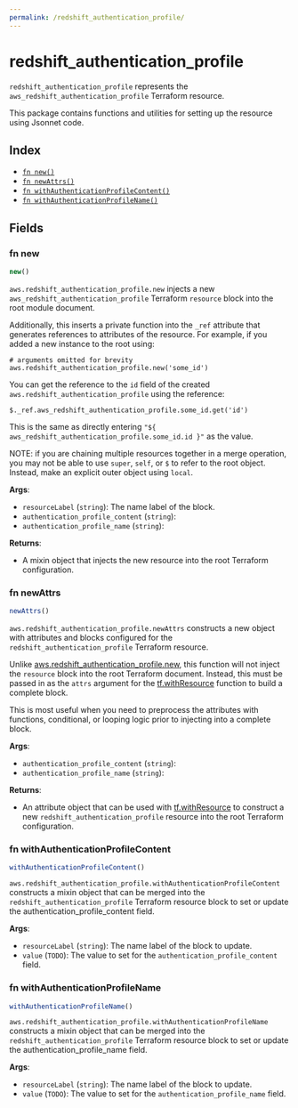 ```yaml
---
permalink: /redshift_authentication_profile/
---
```


# redshift_authentication_profile

`redshift_authentication_profile` represents the `aws_redshift_authentication_profile` Terraform resource.



This package contains functions and utilities for setting up the resource using Jsonnet code.


## Index

* [`fn new()`](#fn-new)
* [`fn newAttrs()`](#fn-newattrs)
* [`fn withAuthenticationProfileContent()`](#fn-withauthenticationprofilecontent)
* [`fn withAuthenticationProfileName()`](#fn-withauthenticationprofilename)

## Fields

### fn new

```ts
new()
```


`aws.redshift_authentication_profile.new` injects a new `aws_redshift_authentication_profile` Terraform `resource`
block into the root module document.

Additionally, this inserts a private function into the `_ref` attribute that generates references to attributes of the
resource. For example, if you added a new instance to the root using:

    # arguments omitted for brevity
    aws.redshift_authentication_profile.new('some_id')

You can get the reference to the `id` field of the created `aws.redshift_authentication_profile` using the reference:

    $._ref.aws_redshift_authentication_profile.some_id.get('id')

This is the same as directly entering `"${ aws_redshift_authentication_profile.some_id.id }"` as the value.

NOTE: if you are chaining multiple resources together in a merge operation, you may not be able to use `super`, `self`,
or `$` to refer to the root object. Instead, make an explicit outer object using `local`.

**Args**:
  - `resourceLabel` (`string`): The name label of the block.
  - `authentication_profile_content` (`string`): 
  - `authentication_profile_name` (`string`): 

**Returns**:
- A mixin object that injects the new resource into the root Terraform configuration.


### fn newAttrs

```ts
newAttrs()
```


`aws.redshift_authentication_profile.newAttrs` constructs a new object with attributes and blocks configured for the `redshift_authentication_profile`
Terraform resource.

Unlike [aws.redshift_authentication_profile.new](#fn-redshiftauthenticationprofilenew), this function will not inject the `resource`
block into the root Terraform document. Instead, this must be passed in as the `attrs` argument for the
[tf.withResource](https://github.com/tf-libsonnet/core/tree/main/docs#fn-withresource) function to build a complete block.

This is most useful when you need to preprocess the attributes with functions, conditional, or looping logic prior to
injecting into a complete block.

**Args**:
  - `authentication_profile_content` (`string`): 
  - `authentication_profile_name` (`string`): 

**Returns**:
  - An attribute object that can be used with [tf.withResource](https://github.com/tf-libsonnet/core/tree/main/docs#fn-withresource) to construct a new `redshift_authentication_profile` resource into the root Terraform configuration.


### fn withAuthenticationProfileContent

```ts
withAuthenticationProfileContent()
```

`aws.redshift_authentication_profile.withAuthenticationProfileContent` constructs a mixin object that can be merged into the `redshift_authentication_profile`
Terraform resource block to set or update the authentication_profile_content field.



**Args**:
  - `resourceLabel` (`string`): The name label of the block to update.
  - `value` (`TODO`): The value to set for the `authentication_profile_content` field.


### fn withAuthenticationProfileName

```ts
withAuthenticationProfileName()
```

`aws.redshift_authentication_profile.withAuthenticationProfileName` constructs a mixin object that can be merged into the `redshift_authentication_profile`
Terraform resource block to set or update the authentication_profile_name field.



**Args**:
  - `resourceLabel` (`string`): The name label of the block to update.
  - `value` (`TODO`): The value to set for the `authentication_profile_name` field.
